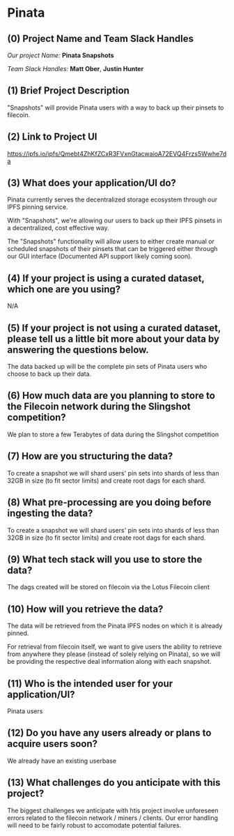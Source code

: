 # Pinata

## (0) Project Name and Team Slack Handles

*Our project Name:* **Pinata Snapshots**

*Team Slack Handles:* **Matt Ober**, **Justin Hunter**

## (1) Brief Project Description

"Snapshots" will provide Pinata users with a way to back up their pinsets to filecoin.

## (2) Link to Project UI

https://ipfs.io/ipfs/Qmebt4ZhKfZCxR3FVxnGtacwaioA72EVQ4Frzs5Wwhe7da

## (3) What does your application/UI do?

Pinata currently serves the decentralized storage ecosystem through our IPFS pinning service. 

With "Snapshots", we're allowing our users to back up their IPFS pinsets in a decentralized, cost effective way.

The "Snapshots" functionality will allow users to either create manual or scheduled snapshots of their pinsets that can be triggered either through our GUI interface (Documented API support likely coming soon).

## (4) If your project is using a curated dataset, which one are you using?

N/A

## (5) If your project is not using a curated dataset, please tell us a little bit more about your data by answering the questions below.

The data backed up will be the complete pin sets of Pinata users who choose to back up their data.

## (6) How much data are you planning to store to the Filecoin network during the Slingshot competition?

We plan to store a few Terabytes of data during the Slingshot competition

## (7) How are you structuring the data?

To create a snapshot we will shard users' pin sets into shards of less than 32GB in size (to fit sector limits) and create root dags for each shard. 

## (8) What pre-processing are you doing before ingesting the data?

To create a snapshot we will shard users' pin sets into shards of less than 32GB in size (to fit sector limits) and create root dags for each shard. 

## (9)  What tech stack will you use to store the data?

The dags created will be stored on filecoin via the Lotus Filecoin client

## (10) How will you retrieve the data?

The data will be retrieved from the Pinata IPFS nodes on which it is already pinned. 

For retrieval from filecoin itself, we want to give users the ability to retrieve from anywhere they please (instead of solely relying on Pinata), so we will be providing the respective deal information along with each snapshot.

## (11) Who is the intended user for your application/UI?

Pinata users

## (12) Do you have any users already or plans to acquire users soon?

We already have an existing userbase

## (13) What challenges do you anticipate with this project?

The biggest challenges we anticipate with htis project involve unforeseen errors related to the filecoin network / miners / clients. Our error handling will need to be fairly robust to accomodate potential failures.
